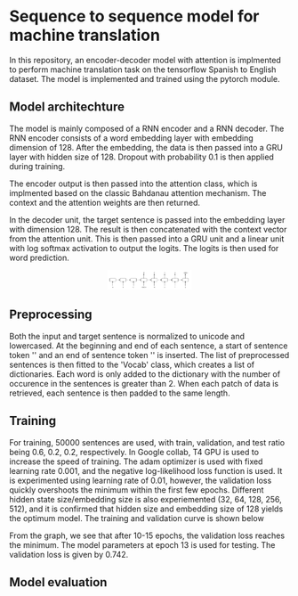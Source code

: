 # Sequence to sequence model for machine translation

In this repository, an encoder-decoder model with attention is implmented to perform machine translation task on the tensorflow Spanish to English dataset. The model is implemented and trained using the pytorch module. 

## Model architechture

The model is mainly composed of a RNN encoder and a RNN decoder. The RNN encoder consists of a word embedding layer with embedding dimension of 128. After the embedding, the data is then passed into a GRU layer with hidden size of 128. Dropout with probability 0.1 is then applied during training. 

The encoder output is then passed into the attention class, which is implmented based on the classic Bahdanau attention mechanism. The context and the attention weights are then returned. 

In the decoder unit, the target sentence is passed into the embedding layer with dimension 128. The result is then concatenated with the context vector from the attention unit. This is then passed into a GRU unit and a linear unit with log softmax activation to output the logits. The logits is then used for word prediction. 

<div align="center">
  <img src="Graphics/Arch.png" width="30%">
</div>


## Preprocessing

Both the input and target sentence is normalized to unicode and lowercased. At the beginning and end of each sentence, a start of sentence token '<sos>' and an end of sentence token '<eos>' is inserted. The list of preprocessed sentences is then fitted to the 'Vocab' class, which creates a list of dictionaries. Each word is only added to the dictionary with the number of occurence in the sentences is greater than 2. When each patch of data is retrieved, each sentence is then padded to the same length. 

## Training

For training, 50000 sentences are used, with train, validation, and test ratio being 0.6, 0.2, 0.2, respectively. In Google collab, T4 GPU is used to increase the speed of training. The adam optimizer is used with fixed learning rate 0.001, and the negative log-likelihood loss function is used. It is experimented using learning rate of 0.01, however, the validation loss quickly overshoots the minimum within the first few epochs. Different hidden state size/embedding size is also experiemented (32, 64, 128, 256, 512), and it is confirmed that hidden size and embedding size of 128 yields the optimum model. The training and validation curve is shown below

From the graph, we see that after 10-15 epochs, the validation loss reaches the minimum. The model parameters at epoch 13 is used for testing. The validation loss is given by 0.742. 

## Model evaluation



